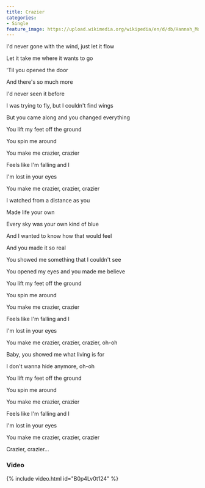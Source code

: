 ```yaml
---
title: Crazier
categories:
- Single
feature_image: https://upload.wikimedia.org/wikipedia/en/d/db/Hannah_Montana_The_Movie_soundtrack.png
--- 
```

I'd never gone with the wind, just let it flow

Let it take me where it wants to go

'Til you opened the door

And there's so much more

I'd never seen it before

I was trying to fly, but I couldn't find wings

But you came along and you changed everything

You lift my feet off the ground

You spin me around

You make me crazier, crazier

Feels like I'm falling and I

I'm lost in your eyes

You make me crazier, crazier, crazier

I watched from a distance as you

Made life your own

Every sky was your own kind of blue

And I wanted to know how that would feel

And you made it so real

You showed me something that I couldn't see

You opened my eyes and you made me believe

You lift my feet off the ground

You spin me around

You make me crazier, crazier

Feels like I'm falling and I

I'm lost in your eyes

You make me crazier, crazier, crazier, oh-oh

Baby, you showed me what living is for

I don't wanna hide anymore, oh-oh

You lift my feet off the ground

You spin me around

You make me crazier, crazier

Feels like I'm falling and I

I'm lost in your eyes

You make me crazier, crazier, crazier

Crazier, crazier...

### Video

{% include video.html id="B0p4Lv0t124" %}
